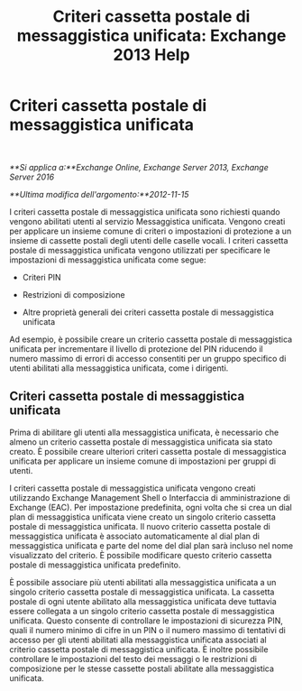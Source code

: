 ﻿---
title: 'Criteri cassetta postale di messaggistica unificata: Exchange 2013 Help'
TOCTitle: Criteri cassetta postale di messaggistica unificata
ms:assetid: dfae629e-ee89-4494-a3ed-9655b67eb87e
ms:mtpsurl: https://technet.microsoft.com/it-it/library/Bb124909(v=EXCHG.150)
ms:contentKeyID: 50555704
ms.date: 05/22/2018
mtps_version: v=EXCHG.150
ms.translationtype: MT
---

# Criteri cassetta postale di messaggistica unificata

 

_**Si applica a:**Exchange Online, Exchange Server 2013, Exchange Server 2016_

_**Ultima modifica dell'argomento:**2012-11-15_

I criteri cassetta postale di messaggistica unificata sono richiesti quando vengono abilitati utenti al servizio Messaggistica unificata. Vengono creati per applicare un insieme comune di criteri o impostazioni di protezione a un insieme di cassette postali degli utenti delle caselle vocali. I criteri cassetta postale di messaggistica unificata vengono utilizzati per specificare le impostazioni di messaggistica unificata come segue:

  - Criteri PIN

  - Restrizioni di composizione

  - Altre proprietà generali dei criteri cassetta postale di messaggistica unificata

Ad esempio, è possibile creare un criterio cassetta postale di messaggistica unificata per incrementare il livello di protezione del PIN riducendo il numero massimo di errori di accesso consentiti per un gruppo specifico di utenti abilitati alla messaggistica unificata, come i dirigenti.

## Criteri cassetta postale di messaggistica unificata

Prima di abilitare gli utenti alla messaggistica unificata, è necessario che almeno un criterio cassetta postale di messaggistica unificata sia stato creato. È possibile creare ulteriori criteri cassetta postale di messaggistica unificata per applicare un insieme comune di impostazioni per gruppi di utenti.

I criteri cassetta postale di messaggistica unificata vengono creati utilizzando Exchange Management Shell o Interfaccia di amministrazione di Exchange (EAC). Per impostazione predefinita, ogni volta che si crea un dial plan di messaggistica unificata viene creato un singolo criterio cassetta postale di messaggistica unificata. Il nuovo criterio cassetta postale di messaggistica unificata è associato automaticamente al dial plan di messaggistica unificata e parte del nome del dial plan sarà incluso nel nome visualizzato del criterio. È possibile modificare questo criterio cassetta postale di messaggistica unificata predefinito.

È possibile associare più utenti abilitati alla messaggistica unificata a un singolo criterio cassetta postale di messaggistica unificata. La cassetta postale di ogni utente abilitato alla messaggistica unificata deve tuttavia essere collegata a un singolo criterio cassetta postale di messaggistica unificata. Questo consente di controllare le impostazioni di sicurezza PIN, quali il numero minimo di cifre in un PIN o il numero massimo di tentativi di accesso per gli utenti abilitati alla messaggistica unificata associati al criterio cassetta postale di messaggistica unificata. È inoltre possibile controllare le impostazioni del testo dei messaggi o le restrizioni di composizione per le stesse cassette postali abilitate alla messaggistica unificata.

